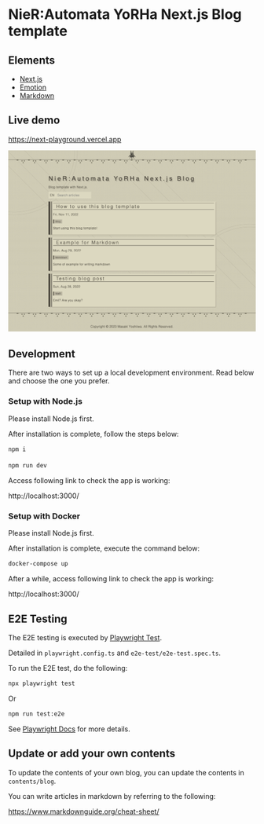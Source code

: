 # NieR:Automata YoRHa Next.js Blog template

## Elements

- [Next.js](https://nextjs.org/)
- [Emotion](https://emotion.sh/docs/introduction)
- [Markdown](https://www.markdownguide.org/cheat-sheet/)

## Live demo

https://next-playground.vercel.app

![Preview](./e2e-test/e2e-test.spec.ts-snapshots/Snapshot-index-page-1-Desktop-Chrome-darwin.png)

## Development

There are two ways to set up a local development environment.
Read below and choose the one you prefer.

### Setup with Node.js

Please install Node.js first.

After installation is complete, follow the steps below:

```sh
npm i

npm run dev
```

Access following link to check the app is working:

http://localhost:3000/

### Setup with Docker

Please install Node.js first.

After installation is complete, execute the command below:

```sh
docker-compose up
```

After a while, access following link to check the app is working:

http://localhost:3000/

## E2E Testing

The E2E testing is executed by [Playwright Test](https://playwright.dev/).

Detailed in `playwright.config.ts` and `e2e-test/e2e-test.spec.ts`.

To run the E2E test, do the following:

```sh
npx playwright test
```

Or

```sh
npm run test:e2e
```

See [Playwright Docs](https://playwright.dev/docs/intro) for more details.

## Update or add your own contents

To update the contents of your own blog, you can update the contents in `contents/blog`.

You can write articles in markdown by referring to the following:

https://www.markdownguide.org/cheat-sheet/
